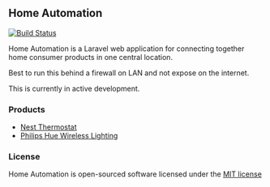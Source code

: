 ## Home Automation

[![Build Status](https://travis-ci.org/DerekMarcinyshyn/home-automation.svg?branch=master)](https://travis-ci.org/DerekMarcinyshyn/home-automation)

Home Automation is a Laravel web application for connecting together home consumer products in one central location. 

Best to run this behind a firewall on LAN and not expose on the internet.

This is currently in active development.

### Products

+ [Nest Thermostat](https://nest.com/)
+ [Philips Hue Wireless Lighting](http://www2.meethue.com/en-ca/)

### License

Home Automation is open-sourced software licensed under the [MIT license](http://opensource.org/licenses/MIT)
